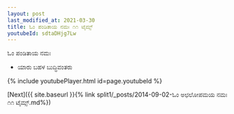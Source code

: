 ```yaml
---
layout: post
last_modified_at: 2021-03-30
title: ಓಂ ಪಂಡಿತಾಯ ನಮಃ ೧೧ ಟೈಮ್ಸ್
youtubeId: sdtaDHjg7Lw
---
```

 
 
 ಓಂ ಪಂಡಿತಾಯ ನಮಃ  
 
 -  ಯಾರು ಬಹಳ ಬುದ್ಧಿವಂತರು 
 
  
 
  
 
 
 
 
 
 


{% include youtubePlayer.html id=page.youtubeId %}
 
[Next]({{ site.baseurl }}{% link  split1/_posts/2014-09-02-ಓಂ ಅಛಲೋಪಮಯ ನಮಃ ೧೧ ಟೈಮ್ಸ್.md%})
 
